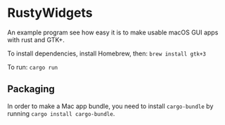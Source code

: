 # RustyWidgets

An example program see how easy it is to make usable macOS GUI apps with rust
and GTK+.

To install dependencies, install Homebrew, then: `brew install gtk+3`

To run: `cargo run`

## Packaging

In order to make a Mac app bundle, you need to install `cargo-bundle` by running
`cargo install cargo-bundle`.
